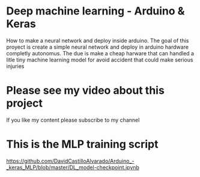 # Deep machine learning - Arduino & Keras
How to make a neural network and deploy inside arduino.
The goal of this proyect is create a simple neural network and deploy in arduino hardware
completly autonomus. 
The due is make a cheap harware that can handled a litle tiny machine learning model
for avoid accident that could make serious injuries 

# Please see my video about this project
If you like my content please subscribe to my channel

# This is the MLP training script
https://github.com/DavidCastilloAlvarado/Arduino_-_keras_MLP/blob/master/DL_model-checkpoint.ipynb


